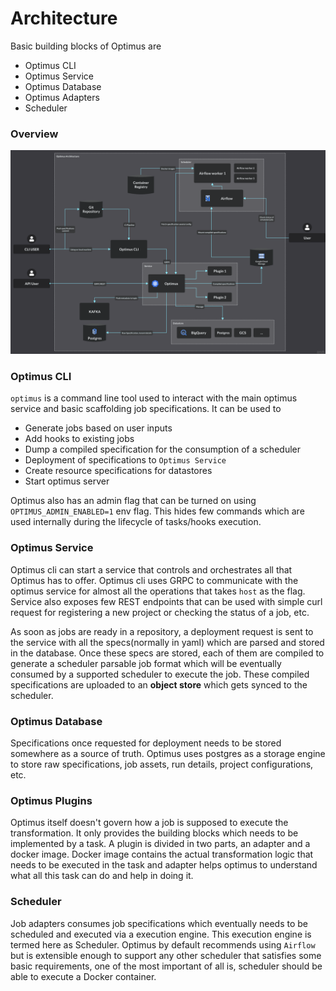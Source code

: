 # Architecture

Basic building blocks of Optimus are
- Optimus CLI
- Optimus Service
- Optimus Database
- Optimus Adapters
- Scheduler

### Overview

![Overview](OptimusArchitecture_dark_07June2021.png?raw=true "OptimusArchitecture")

### Optimus CLI

`optimus` is a command line tool used to interact with the main optimus service and basic scaffolding job
specifications. It can be used to 
- Generate jobs based on user inputs 
- Add hooks to existing jobs
- Dump a compiled specification for the consumption of a scheduler
- Deployment of specifications to `Optimus Service`
- Create resource specifications for datastores
- Start optimus server

Optimus also has an admin flag that can be turned on using `OPTIMUS_ADMIN_ENABLED=1` env flag.
This hides few commands which are used internally during the lifecycle of tasks/hooks
execution.

### Optimus Service

Optimus cli can start a service that controls and orchestrates all that Optimus has to
offer. Optimus cli uses GRPC to communicate with the optimus service for almost all the 
operations that takes `host` as the flag. Service also exposes few REST endpoints
that can be used with simple curl request for registering a new project or checking
the status of a job, etc.

As soon as jobs are ready in a repository, a deployment request is sent to the service
with all the specs(normally in yaml) which are parsed and stored in the database.
Once these specs are stored, each of them are compiled to generate a scheduler parsable
job format which will be eventually consumed by a supported scheduler to execute the
job. These compiled specifications are uploaded to an **object store** which gets synced
to the scheduler.

### Optimus Database

Specifications once requested for deployment needs to be stored somewhere as a source
of truth. Optimus uses postgres as a storage engine to store raw specifications, job
assets, run details, project configurations, etc.

### Optimus Plugins

Optimus itself doesn't govern how a job is supposed to execute the transformation. It
only provides the building blocks which needs to be implemented by a task. A plugin is
divided in two parts, an adapter and a docker image. Docker image contains the actual
transformation logic that needs to be executed in the task and adapter helps optimus
to understand what all this task can do and help in doing it.

### Scheduler

Job adapters consumes job specifications which eventually needs to be scheduled and 
executed via a execution engine. This execution engine is termed here as Scheduler.
Optimus by default recommends using `Airflow` but is extensible enough to support any
other scheduler that satisfies some basic requirements, one of the most important
of all is, scheduler should be able to execute a Docker container.